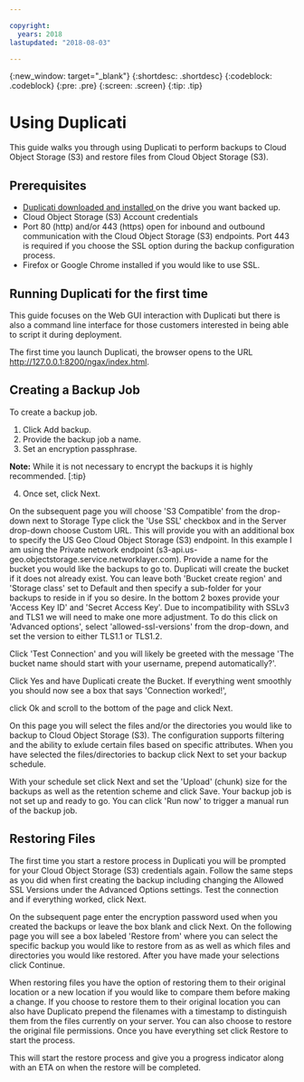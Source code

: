 ```yaml
---

copyright:
  years: 2018
lastupdated: "2018-08-03"

---
```

{:new_window: target="_blank"}
{:shortdesc: .shortdesc}
{:codeblock: .codeblock}
{:pre: .pre}
{:screen: .screen}
{:tip: .tip}

# Using Duplicati

This guide walks you through using Duplicati to perform backups to Cloud Object Storage (S3) and restore files from Cloud Object Storage (S3).

## Prerequisites

* [Duplicati downloaded and installed ](https://www.duplicati.com/download) on the drive you want backed up.
* Cloud Object Storage (S3) Account credentials
* Port 80 (http) and/or 443 (https) open for inbound and outbound communication with the Cloud Object Storage (S3) endpoints. Port 443 is required if you choose the SSL option during the backup configuration process.
* Firefox or Google Chrome installed if you would like to use SSL. 

## Running Duplicati for the first time

This guide focuses on the Web GUI interaction with Duplicati but there is also a command line interface for those customers interested in being able to script it during deployment. 

The first time you launch Duplicati, the browser opens to the URL http://127.0.0.1:8200/ngax/index.html. 

## Creating a Backup Job

To create a backup job.

1. Click Add backup.
2. Provide the backup job a name.
3. Set an encryption passphrase. 

**Note:** While it is not necessary to encrypt the backups it is highly recommended. 
[:tip}

4. Once set, click Next.

On the subsequent page you will choose 'S3 Compatible' from the drop-down next to Storage Type click the 'Use SSL' checkbox and in the Server drop-down choose Custom URL. This will provide you with an additional box to specify the US Geo Cloud Object Storage (S3) endpoint. In this example I am using the Private network endpoint (s3-api.us-geo.objectstorage.service.networklayer.com). Provide a name for the bucket you would like the backups to go to. Duplicati will create the bucket if it does not already exist. You can leave both 'Bucket create region' and 'Storage class' set to Default and then specify a sub-folder for your backups to reside in if you so desire. In the bottom 2 boxes provide your 'Access Key ID' and 'Secret Access Key'. Due to incompatibility with SSLv3 and TLS1 we will need to make one more adjustment. To do this click on 'Advanced options', select 'allowed-ssl-versions' from the drop-down, and set the version to either TLS1.1 or TLS1.2.

Click 'Test Connection' and you will likely be greeted with the message 'The bucket name should start with your username, prepend automatically?'. 

Click Yes and have Duplicati create the Bucket. If everything went smoothly you should now see a box that says 'Connection worked!', 

click Ok and scroll to the bottom of the page and click Next.

On this page you will select the files and/or the directories you would like to backup to Cloud Object Storage (S3). The configuration supports filtering and the ability to exlude certain files based on specific attributes. When you have selected the files/directories to backup click Next to set your backup schedule.

With your schedule set click Next and set the 'Upload' (chunk) size for the backups as well as the retention scheme and click Save. Your backup job is not set up and ready to go. You can click 'Run now' to trigger a manual run of the backup job.

## Restoring Files

The first time you start a restore process in Duplicati you will be prompted for your Cloud Object Storage (S3) credentials again. Follow the same steps as you did when first creating the backup including changing the Allowed SSL Versions under the Advanced Options settings. Test the connection and if everything worked, click Next.

On the subsequent page enter the encryption password used when you created the backups or leave the box blank and click Next. On the following page you will see a box labeled 'Restore from' where you can select the specific backup you would like to restore from as as well as which files and directories you would like restored. After you have made your selections click Continue.

When restoring files you have the option of restoring them to their original location or a new location if you would like to compare them before making a change. If you choose to restore them to their original location you can also have Duplicato prepend the filenames with a timestamp to distinguish them from the files currently on your server. You can also choose to restore the original file permissions. Once you have everything set click Restore to start the process.

This will start the restore process and give you a progress indicator along with an ETA on when the restore will be completed.